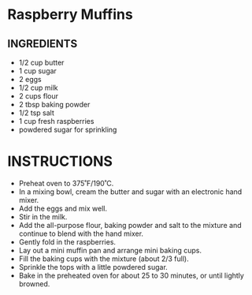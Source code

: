 # Raspberry Muffins

## INGREDIENTS

- 1/2 cup butter
- 1 cup sugar
- 2 eggs
- 1/2 cup milk
- 2 cups flour
- 2 tbsp baking powder
- 1/2 tsp salt
- 1 cup fresh raspberries
- powdered sugar for sprinkling

# INSTRUCTIONS

- Preheat oven to 375˚F/190˚C.
- In a mixing bowl, cream the butter and sugar with an electronic hand mixer.
- Add the eggs and mix well. 
- Stir in the milk.
- Add the all-purpose flour, baking powder and salt to the mixture and continue to blend with the hand mixer. 
- Gently fold in the raspberries.
- Lay out a mini muffin pan and arrange mini baking cups.
- Fill the baking cups with the mixture (about 2/3 full).
- Sprinkle the tops with a little powdered sugar.
- Bake in the preheated oven for about 25 to 30 minutes, or until lightly browned.